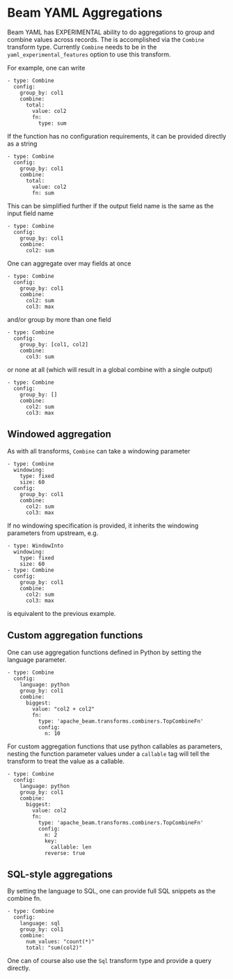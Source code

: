 <!--
    Licensed to the Apache Software Foundation (ASF) under one
    or more contributor license agreements.  See the NOTICE file
    distributed with this work for additional information
    regarding copyright ownership.  The ASF licenses this file
    to you under the Apache License, Version 2.0 (the
    "License"); you may not use this file except in compliance
    with the License.  You may obtain a copy of the License at

      http://www.apache.org/licenses/LICENSE-2.0

    Unless required by applicable law or agreed to in writing,
    software distributed under the License is distributed on an
    "AS IS" BASIS, WITHOUT WARRANTIES OR CONDITIONS OF ANY
    KIND, either express or implied.  See the License for the
    specific language governing permissions and limitations
    under the License.
-->

# Beam YAML Aggregations

Beam YAML has EXPERIMENTAL ability to do aggregations to group and combine
values across records. The is accomplished via the `Combine` transform type.
Currently `Combine` needs to be in the `yaml_experimental_features`
option to use this transform.

For example, one can write

```
- type: Combine
  config:
    group_by: col1
    combine:
      total:
        value: col2
        fn:
          type: sum
```

If the function has no configuration requirements, it can be provided directly
as a string

```
- type: Combine
  config:
    group_by: col1
    combine:
      total:
        value: col2
        fn: sum
```

This can be simplified further if the output field name is the same as the input
field name

```
- type: Combine
  config:
    group_by: col1
    combine:
      col2: sum
```

One can aggregate over may fields at once

```
- type: Combine
  config:
    group_by: col1
    combine:
      col2: sum
      col3: max
```

and/or group by more than one field

```
- type: Combine
  config:
    group_by: [col1, col2]
    combine:
      col3: sum
```

or none at all (which will result in a global combine with a single output)

```
- type: Combine
  config:
    group_by: []
    combine:
      col2: sum
      col3: max
```

## Windowed aggregation

As with all transforms, `Combine` can take a windowing parameter

```
- type: Combine
  windowing:
    type: fixed
    size: 60
  config:
    group_by: col1
    combine:
      col2: sum
      col3: max
```

If no windowing specification is provided, it inherits the windowing
parameters from upstream, e.g.

```
- type: WindowInto
  windowing:
    type: fixed
    size: 60
- type: Combine
  config:
    group_by: col1
    combine:
      col2: sum
      col3: max
```

is equivalent to the previous example.


## Custom aggregation functions

One can use aggregation functions defined in Python by setting the language
parameter.

```
- type: Combine
  config:
    language: python
    group_by: col1
    combine:
      biggest:
        value: "col2 + col2"
        fn:
          type: 'apache_beam.transforms.combiners.TopCombineFn'
          config:
            n: 10
```

For custom aggregation functions that use python callables as parameters, 
nesting the function parameter values under a `callable` tag will tell the 
transform to treat the value as a callable.

```
- type: Combine
  config:
    language: python
    group_by: col1
    combine:
      biggest:
        value: col2
        fn:
          type: 'apache_beam.transforms.combiners.TopCombineFn'
          config:
            n: 2
            key:
              callable: len
            reverse: true
```

## SQL-style aggregations

By setting the language to SQL, one can provide full SQL snippets as the
combine fn.

```
- type: Combine
  config:
    language: sql
    group_by: col1
    combine:
      num_values: "count(*)"
      total: "sum(col2)"
```

One can of course also use the `Sql` transform type and provide a query
directly.
